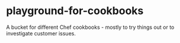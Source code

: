 playground-for-cookbooks
========================

A bucket for different Chef cookbooks - mostly to try things out or to
investigate customer issues.
